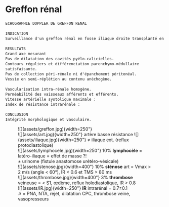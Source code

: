 # Greffon rénal

```
ECHOGRAPHIE DOPPLER DE GREFFON RENAL

INDICATION
Surveillance d'un greffon rénal en fosse iliaque droite transplanté en

RESULTATS
Grand axe mesurant
Pas de dilatation des cavités pyélo-calicielles.
Contours réguliers et différenciation parenchymo-médullaire satisfaisante.
Pas de collection péri-rénale ni d'épanchement péritonéal.
Vessie en semi-réplétion au contenu anéchogène.

Vascularisation intra-rénale homogène.
Perméabilité des vaisseaux afférents et efférents.
Vitesse artérielle systolique maximale : 
Index de résistance intrarénale :

CONCLUSION
Intégrité morphologique et vasculaire.
```

<figure markdown="span">
    ![](assets/greffon.jpg){width=250"}
    </br>
    ![](assets/art.jpg){width=250"}
    artère basse résistance
    ![](assets/iliaque.jpg){width=250"}
    ≠ iliaque ext. (reflux protodiastolique)  
    </br>
    ![](assets/lymphocele.jpg){width=250"}
    10% <b>lymphocèle</b> = latéro-iliaque = effet de masse ?!
    </br>≠ urinome (fistule anastomose urétéro-vésicale)  
    </br>
    ![](assets/stenose.jpg){width=400"}
    10% <b>sténose</b> art = Vmax > 2 m/s (angle < 60°), IR < 0.6 et TMS > 80 ms  
    </br>
    ![](assets/thrombose.jpg){width=400"}
    3% <b>thrombose</b> veineuse = < S1, œdème, reflux holodiastolique, IR > 0.8  
    </br>
    ![](assets/IR.jpg){width=250"} <b>IR</b> intrarénal = 0.7±0.1
    </br>↗ = PNA, NTA, rejet, dilatation CPC, thrombose veine, vasopresseurs
</figure>